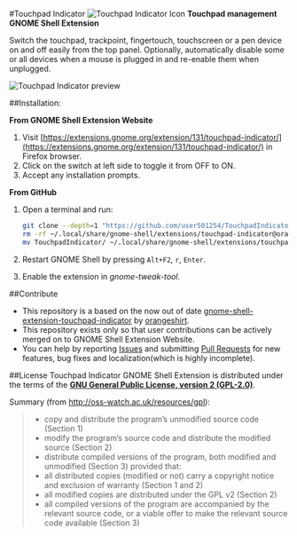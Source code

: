 #Touchpad Indicator
![Touchpad Indicator Icon](https://raw.githubusercontent.com/user501254/TouchpadIndicator/gh-pages/images/my-touchpad-normal-dark-16x.png)
**Touchpad management GNOME Shell Extension**

Switch the touchpad, trackpoint, fingertouch, touchscreen or a pen device on and off easily from the top panel. Optionally, automatically disable some or all devices when a mouse is plugged in and re-enable them when unplugged.

![Touchpad Indicator preview](https://raw.githubusercontent.com/user501254/TouchpadIndicator/gh-pages/images/TouchpadIndicator.gif)


##Installation:

**From GNOME Shell Extension Website**
 1. Visit [https://extensions.gnome.org/extension/131/touchpad-indicator/](https://extensions.gnome.org/extension/131/touchpad-indicator/) in Firefox browser.
 2. Click on the switch at left side to toggle it from OFF to ON.
 3. Accept any installation prompts.

**From GitHub**
 1. Open a terminal and run:
 
    ```Bash
    git clone --depth=1 "https://github.com/user501254/TouchpadIndicator.git"; rm -rf TouchpadIndicator/.git
    rm -rf ~/.local/share/gnome-shell/extensions/touchpad-indicator@orangeshirt
    mv TouchpadIndicator/ ~/.local/share/gnome-shell/extensions/touchpad-indicator@orangeshirt
    ```
 2. Restart GNOME Shell by pressing `Alt+F2`, `r`, `Enter`.
 3. Enable the extension in *gnome-tweak-tool*.


##Contribute
- This repository is a based on the now out of date [gnome-shell-extension-touchpad-indicator](https://github.com/orangeshirt/gnome-shell-extension-touchpad-indicator) by [orangeshirt](https://github.com/orangeshirt).  
- This repository exists only so that user contributions can be actively merged on to GNOME Shell Extension Website.  
- You can help by reporting [Issues](https://github.com/user501254/TouchpadIndicator/issues) and submitting [Pull Requests](https://github.com/user501254/TouchpadIndicator/pulls) for new features, bug fixes and localization(which is highly incomplete).


##License
Touchpad Indicator GNOME Shell Extension is distributed under the terms of the **[GNU General Public License, version 2 (GPL-2.0)](http://www.gnu.org/licenses/old-licenses/gpl-2.0.en.html)**.

Summary (from http://oss-watch.ac.uk/resources/gpl):
>- copy and distribute the program’s unmodified source code (Section 1)
>- modify the program’s source code and distribute the modified source (Section 2)
>- distribute compiled versions of the program, both modified and unmodified (Section 3) provided that:
>  - all distributed copies (modified or not) carry a copyright notice and exclusion of warranty (Section 1 and 2)  
>  - all modified copies are distributed under the GPL v2 (Section 2)  
>  - all compiled versions of the program are accompanied by the relevant source code, or a viable offer to make the relevant source
code available (Section 3)
